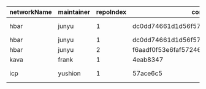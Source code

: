 | networkName | maintainer | repoIndex | commitId1                                | commitId2                                | keyfile                                                                   | compareURL                                                                                                       |
| ----------- | ---------- | --------- | ---------------------------------------- | ---------------------------------------- | ------------------------------------------------------------------------- | ---------------------------------------------------------------------------------------------------------------- |
| hbar        | junyu      | 1         | dc0dd74661d1d56f57cc816b070ddc35cfe5de30 | ee7ec373b4afb30b686c1778936da8f9cec98500 | ./hedera-node/hedera-mono-service/src/main/resources/bootstrap.properties | [link](https://github.com/yushion-safulet/weekly-update/compare/hbar_main_1_dc0dd746...hbar_main_1_ee7ec373)     |
| hbar        | junyu      | 1         | dc0dd74661d1d56f57cc816b070ddc35cfe5de30 | ee7ec373b4afb30b686c1778936da8f9cec98500 | ./settings.gradle.kts                                                     | [link](https://github.com/yushion-safulet/weekly-update/compare/hbar_main_1_dc0dd746...hbar_main_1_ee7ec373)     |
| hbar        | junyu      | 2         | f6aadf0f53e6faf572468be268e701442b089b8a | 9e65bc79ce72f1484e080827ac2173b569ad92e4 | ./services                                                                | [link](https://github.com/yushion-safulet/weekly-update/compare/hbar_main_2_f6aadf0f...hbar_main_2_9e65bc79)     |
| kava        | frank      | 1         | 4eab8347                                 | 8b6bbd36f49c2f2995b23044e178de968be4f632 | ./third_party/proto/cosmos/bank/v1beta1/query.proto                       | [link](https://github.com/yushion-safulet/weekly-update/compare/kava_master_1_4eab8347...kava_master_1_8b6bbd36) |
| icp         | yushion    | 1         | 57ace6c5                                 | e82eb6c910bd36851585aa5b68d51540b811712c | ./rs/rosetta-api/icp_ledger/proto/ic_ledger/pb/v1/types.proto             | [link](https://github.com/yushion-safulet/weekly-update/compare/icp_master_1_57ace6c5...icp_master_1_e82eb6c9)   |


